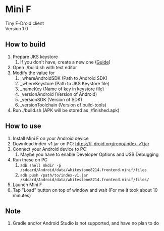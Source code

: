 # Mini F
Tiny F-Droid client\
Version 1.0

## How to build

1. Prepare JKS keystore
	1. If you don't have, create a new one ([Guide](https://tutorialspedia.com/java-keytool-step-by-step-tutorial-generate-jks-keystore-using-keytool-and-export-certificate-from-keystore/))
2. Open ./build.sh with text editor
3. Modify the value for
	1. _whereAndroidSDK (Path to Android SDK)
	2. _whereKeystore (Path to JKS Keystore file)
	3. _nameKey (Name of key in keystore file)
	4. _versionAndroid (Version of Android)
	5. _versionSDK (Version of SDK)
	6. _versionToolchain (Version of build-tools)
4. Run ./build.sh (APK will be stored as ./finished.apk)

## How to use

1. Install Mini F on your Android device
2. Download index-v1.jar on PC: https://f-droid.org/repo/index-v1.jar
3. Connect your Android device to PC
	1. Maybe you have to enable Developer Options and USB Debugging
4. Run these on PC
	1. `adb shell mkdir -p /sdcard/Android/data/whitestone8214.frontend.minif/files`
	2. `adb push /path/to/index-v1.jar /sdcard/Android/data/whitestone8214.frontend.minif/files/`
5. Launch Mini F
6. Tap "Load" button on top of window and wait (For me it took about 10 minutes)

## Note

1. Gradle and/or Android Studio is not supported, and have no plan to do
